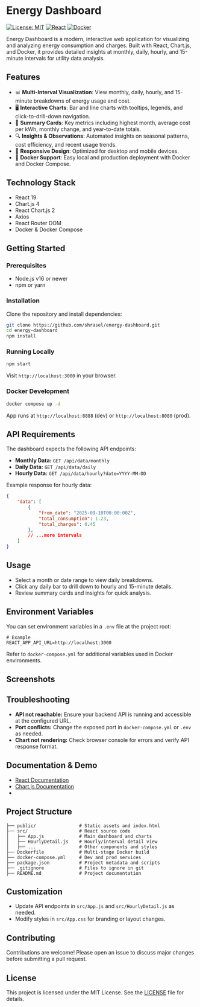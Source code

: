 # Energy Dashboard

[![License: MIT](https://img.shields.io/badge/License-MIT-yellow.svg)](https://opensource.org/licenses/MIT)
[![React](https://img.shields.io/badge/React-19-blue)](https://react.dev/)
[![Docker](https://img.shields.io/badge/Docker-ready-blue)](https://www.docker.com/)


Energy Dashboard is a modern, interactive web application for visualizing and analyzing energy consumption and charges. Built with React, Chart.js, and Docker, it provides detailed insights at monthly, daily, hourly, and 15-minute intervals for utility data analysis.

## Features

- 📊 **Multi-Interval Visualization**: View monthly, daily, hourly, and 15-minute breakdowns of energy usage and cost.
- 🖥️ **Interactive Charts**: Bar and line charts with tooltips, legends, and click-to-drill-down navigation.
- 📝 **Summary Cards**: Key metrics including highest month, average cost per kWh, monthly change, and year-to-date totals.
- 🔍 **Insights & Observations**: Automated insights on seasonal patterns, cost efficiency, and recent usage trends.
- 🧩 **Responsive Design**: Optimized for desktop and mobile devices.
- 🐳 **Docker Support**: Easy local and production deployment with Docker and Docker Compose.

## Technology Stack

- React 19
- Chart.js 4
- React Chart.js 2
- Axios
- React Router DOM
- Docker & Docker Compose

## Getting Started

### Prerequisites
- Node.js v16 or newer
- npm or yarn

### Installation

Clone the repository and install dependencies:

```bash
git clone https://github.com/shrasel/energy-dashboard.git
cd energy-dashboard
npm install
```

### Running Locally

```bash
npm start
```
Visit `http://localhost:3000` in your browser.

### Docker Development

```bash
docker compose up -d
```
App runs at `http://localhost:8888` (dev) or `http://localhost:8080` (prod).

## API Requirements

The dashboard expects the following API endpoints:

- **Monthly Data:** `GET /api/data/monthly`
- **Daily Data:** `GET /api/data/daily`
- **Hourly Data:** `GET /api/data/hourly?date=YYYY-MM-DD`

Example response for hourly data:

```json
{
	"data": [
		{
			"from_date": "2025-09-10T00:00:00Z",
			"total_consumption": 1.23,
			"total_charges": 0.45
		},
		// ...more intervals
	]
}
```

## Usage

- Select a month or date range to view daily breakdowns.
- Click any daily bar to drill down to hourly and 15-minute details.
- Review summary cards and insights for quick analysis.

## Environment Variables

You can set environment variables in a `.env` file at the project root:

```
# Example
REACT_APP_API_URL=http://localhost:3000
```

Refer to `docker-compose.yml` for additional variables used in Docker environments.

## Screenshots

<!-- If available, add screenshots here -->
<!-- ![Dashboard Screenshot](./public/dashboard-screenshot.png) -->

## Troubleshooting

- **API not reachable:** Ensure your backend API is running and accessible at the configured URL.
- **Port conflicts:** Change the exposed port in `docker-compose.yml` or `.env` as needed.
- **Chart not rendering:** Check browser console for errors and verify API response format.

## Documentation & Demo

- [React Documentation](https://react.dev/)
- [Chart.js Documentation](https://www.chartjs.org/docs/latest/)
- <!-- Add link to live demo if available -->

## Project Structure

```
├── public/                # Static assets and index.html
├── src/                   # React source code
│   ├── App.js             # Main dashboard and charts
│   ├── HourlyDetail.js    # Hourly/interval detail view
│   ├── ...                # Other components and styles
├── Dockerfile             # Multi-stage Docker build
├── docker-compose.yml     # Dev and prod services
├── package.json           # Project metadata and scripts
├── .gitignore             # Files to ignore in git
├── README.md              # Project documentation
```

## Customization

- Update API endpoints in `src/App.js` and `src/HourlyDetail.js` as needed.
- Modify styles in `src/App.css` for branding or layout changes.

## Contributing

Contributions are welcome! Please open an issue to discuss major changes before submitting a pull request.

## License

This project is licensed under the MIT License. See the [LICENSE](LICENSE) file for details.

